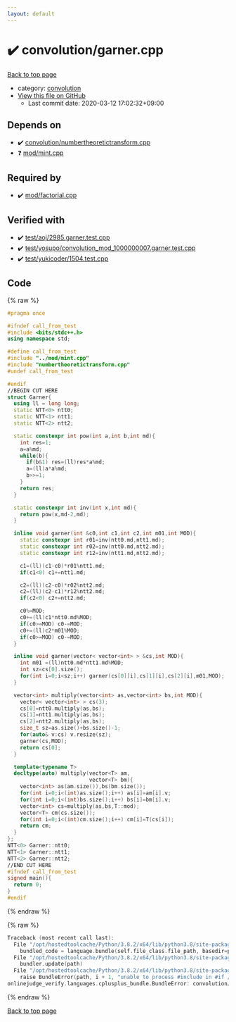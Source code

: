 ```yaml
---
layout: default
---
```


<!-- mathjax config similar to math.stackexchange -->
<script type="text/javascript" async
  src="https://cdnjs.cloudflare.com/ajax/libs/mathjax/2.7.5/MathJax.js?config=TeX-MML-AM_CHTML">
</script>
<script type="text/x-mathjax-config">
  MathJax.Hub.Config({
    TeX: { equationNumbers: { autoNumber: "AMS" }},
    tex2jax: {
      inlineMath: [ ['$','$'] ],
      processEscapes: true
    },
    "HTML-CSS": { matchFontHeight: false },
    displayAlign: "left",
    displayIndent: "2em"
  });
</script>

<script type="text/javascript" src="https://cdnjs.cloudflare.com/ajax/libs/jquery/3.4.1/jquery.min.js"></script>
<script src="https://cdn.jsdelivr.net/npm/jquery-balloon-js@1.1.2/jquery.balloon.min.js" integrity="sha256-ZEYs9VrgAeNuPvs15E39OsyOJaIkXEEt10fzxJ20+2I=" crossorigin="anonymous"></script>
<script type="text/javascript" src="../../assets/js/copy-button.js"></script>
<link rel="stylesheet" href="../../assets/css/copy-button.css" />


# :heavy_check_mark: convolution/garner.cpp

<a href="../../index.html">Back to top page</a>

* category: <a href="../../index.html#a9595c1c24c33b16056d2ad07e71682d">convolution</a>
* <a href="{{ site.github.repository_url }}/blob/master/convolution/garner.cpp">View this file on GitHub</a>
    - Last commit date: 2020-03-12 17:02:32+09:00




## Depends on

* :heavy_check_mark: <a href="numbertheoretictransform.cpp.html">convolution/numbertheoretictransform.cpp</a>
* :question: <a href="../mod/mint.cpp.html">mod/mint.cpp</a>


## Required by

* :heavy_check_mark: <a href="../mod/factorial.cpp.html">mod/factorial.cpp</a>


## Verified with

* :heavy_check_mark: <a href="../../verify/test/aoj/2985.garner.test.cpp.html">test/aoj/2985.garner.test.cpp</a>
* :heavy_check_mark: <a href="../../verify/test/yosupo/convolution_mod_1000000007.garner.test.cpp.html">test/yosupo/convolution_mod_1000000007.garner.test.cpp</a>
* :heavy_check_mark: <a href="../../verify/test/yukicoder/1504.test.cpp.html">test/yukicoder/1504.test.cpp</a>


## Code

<a id="unbundled"></a>
{% raw %}
```cpp
#pragma once

#ifndef call_from_test
#include <bits/stdc++.h>
using namespace std;

#define call_from_test
#include "../mod/mint.cpp"
#include "numbertheoretictransform.cpp"
#undef call_from_test

#endif
//BEGIN CUT HERE
struct Garner{
  using ll = long long;
  static NTT<0> ntt0;
  static NTT<1> ntt1;
  static NTT<2> ntt2;

  static constexpr int pow(int a,int b,int md){
    int res=1;
    a=a%md;
    while(b){
      if(b&1) res=(ll)res*a%md;
      a=(ll)a*a%md;
      b>>=1;
    }
    return res;
  }

  static constexpr int inv(int x,int md){
    return pow(x,md-2,md);
  }

  inline void garner(int &c0,int c1,int c2,int m01,int MOD){
    static constexpr int r01=inv(ntt0.md,ntt1.md);
    static constexpr int r02=inv(ntt0.md,ntt2.md);
    static constexpr int r12=inv(ntt1.md,ntt2.md);

    c1=(ll)(c1-c0)*r01%ntt1.md;
    if(c1<0) c1+=ntt1.md;

    c2=(ll)(c2-c0)*r02%ntt2.md;
    c2=(ll)(c2-c1)*r12%ntt2.md;
    if(c2<0) c2+=ntt2.md;

    c0%=MOD;
    c0+=(ll)c1*ntt0.md%MOD;
    if(c0>=MOD) c0-=MOD;
    c0+=(ll)c2*m01%MOD;
    if(c0>=MOD) c0-=MOD;
  }

  inline void garner(vector< vector<int> > &cs,int MOD){
    int m01 =(ll)ntt0.md*ntt1.md%MOD;
    int sz=cs[0].size();
    for(int i=0;i<sz;i++) garner(cs[0][i],cs[1][i],cs[2][i],m01,MOD);
  }

  vector<int> multiply(vector<int> as,vector<int> bs,int MOD){
    vector< vector<int> > cs(3);
    cs[0]=ntt0.multiply(as,bs);
    cs[1]=ntt1.multiply(as,bs);
    cs[2]=ntt2.multiply(as,bs);
    size_t sz=as.size()+bs.size()-1;
    for(auto& v:cs) v.resize(sz);
    garner(cs,MOD);
    return cs[0];
  }

  template<typename T>
  decltype(auto) multiply(vector<T> am,
                          vector<T> bm){
    vector<int> as(am.size()),bs(bm.size());
    for(int i=0;i<(int)as.size();i++) as[i]=am[i].v;
    for(int i=0;i<(int)bs.size();i++) bs[i]=bm[i].v;
    vector<int> cs=multiply(as,bs,T::mod);
    vector<T> cm(cs.size());
    for(int i=0;i<(int)cm.size();i++) cm[i]=T(cs[i]);
    return cm;
  }
};
NTT<0> Garner::ntt0;
NTT<1> Garner::ntt1;
NTT<2> Garner::ntt2;
//END CUT HERE
#ifndef call_from_test
signed main(){
  return 0;
}
#endif

```
{% endraw %}

<a id="bundled"></a>
{% raw %}
```cpp
Traceback (most recent call last):
  File "/opt/hostedtoolcache/Python/3.8.2/x64/lib/python3.8/site-packages/onlinejudge_verify/docs.py", line 340, in write_contents
    bundled_code = language.bundle(self.file_class.file_path, basedir=pathlib.Path.cwd())
  File "/opt/hostedtoolcache/Python/3.8.2/x64/lib/python3.8/site-packages/onlinejudge_verify/languages/cplusplus.py", line 170, in bundle
    bundler.update(path)
  File "/opt/hostedtoolcache/Python/3.8.2/x64/lib/python3.8/site-packages/onlinejudge_verify/languages/cplusplus_bundle.py", line 281, in update
    raise BundleError(path, i + 1, "unable to process #include in #if / #ifdef / #ifndef other than include guards")
onlinejudge_verify.languages.cplusplus_bundle.BundleError: convolution/garner.cpp: line 8: unable to process #include in #if / #ifdef / #ifndef other than include guards

```
{% endraw %}

<a href="../../index.html">Back to top page</a>

